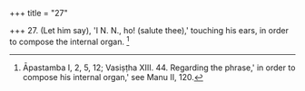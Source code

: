 +++
title = "27"

+++
27. (Let him say), 'I N. N., ho! (salute thee),' touching his ears, in order to compose the internal organ. [^23] 


[^23]:  Āpastamba I, 2, 5, 12; Vasiṣṭha XIII. 44. Regarding the phrase,' in order to compose his internal organ,' see Manu II, 120.
